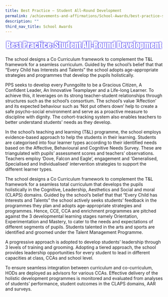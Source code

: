 ```yaml
---
title: Best Practice – Student All–Round Development
permalink: /achievements-and-affirmations/School-Awards/best-practice-student-all-round-development/
description: ""
third_nav_title: School Awards
---
```

![](/images/Best%20Practice%20Student%20AllRound%20Development.png)

The school designs a Co Curriculum framework to complement the T&L framework for a seamless curriculum. Guided by the school’s belief that that “Every Child has Interests and Talents” the school adopts age-appropriate strategies and programmes that develop the pupils holistically.

PPS seeks to develop every Punngolite to be a Gracious Citizen, A Confident Leader, An Innovative Teamplayer and a Life-long Learner. To achieve this, it leverages on its strong teacher-student relationships through structures such as the school’s consortium. The school’s value ‘Affection’ and its expected behaviour such as ‘Not put others down’ help to create a safe psycho-social environment and serve as a proactive measure to discipline with dignity. The cohort-tracking system also enables teachers to better understand students’ needs as they develop.

  

In the school’s teaching and learning (T&L) programme, the school employs evidence-based approach to help the students in their learning. Students are categorised into four learner types according to their identified needs based on the Affective, Behavioural and Cognitive Needs Survey. These are triangulated with pupils’ assessment scores and teachers’ observations. Teachers employ ‘Dove, Falcon and Eagle’, engagement and ‘Generalised, Specialised and Individualised’ intervention strategies to support the different learner types.

  

The school designs a Co Curriculum framework to complement the T&L framework for a seamless total curriculum that develops the pupils holistically in the Cognitive, Leadership, Aesthetics and Social and moral (CLAPS) domains. Guided by the school’s belief that that “Every Child has Interests and Talents” the school actively seeks students’ feedback in the programmes they plan and adopts age-appropriate strategies and programmes. Hence, CCE, CCA and enrichment programmes are pitched against the 3 developmental learning stages namely Orientation, Experimentation and Mastery, to cater to the needs and expectations of different segments of pupils. Students talented in the arts and sports are identified and groomed under the Talent Management Programme.

  

A progressive approach is adopted to develop students’ leadership through 3 levels of training and grooming. Adopting a tiered approach, the school provides leadership opportunities for every student to lead in different capacities at class, CCAs and school level.

  

To ensure seamless integration between curriculum and co-curriculum, HODs are deployed as advisors for various CCAs. Effective delivery of the holistic development programmes is monitored and evaluated from analyses of students’ performance, student outcomes in the CLAPS domains, AAR and surveys.